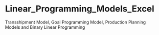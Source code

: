 # Linear_Programming_Models_Excel
Transshipment Model, Goal Programming Model, Production Planning Models and Binary Linear Programming
